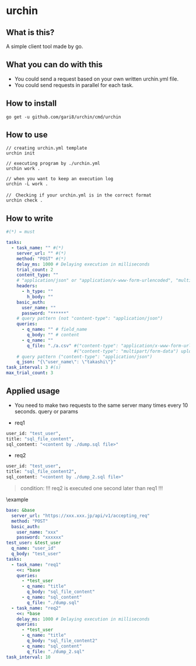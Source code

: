 # urchin

## What is this?

A simple client tool made by go.

## What you can do with this

- You could send a request based on your own written urchin.yml file.
- You could send requests in parallel for each task.

## How to install

```
go get -u github.com/gari8/urchin/cmd/urchin
```

## How to use

```
// creating urchin.yml template
urchin init

// executing program by ./urchin.yml
urchin work .

// when you want to keep an execution log
urchin -L work .

//　Checking if your urchin.yml is in the correct format
urchin check .
```

## How to write

```urchin.yml
#(*) = must

tasks:
  - task_name: "" #(*)
    server_url: "" #(*)
    method: "POST" #(*)
    delay_ms: 1000 # Delaying execution in milliseconds
    trial_count: 2
    content_type: ""
    # "application/json" or "application/x-www-form-urlencoded", "multipart/form-data"
    headers:
      - h_type: ""
        h_body: ""
    basic_auth:
      user_name: ""
      password: "******"
    # query pattern (not "content-type": "application/json")
    queries:
      - q_name: "" # field_name
        q_body: "" # content
      - q_name: ""
        q_file: "./a.csv" #("content-type": "application/x-www-form-urlencoded") reading local file and then sending the content as string
                          #("content-type": "multipart/form-data") uploading local file to your oriented server
    # query pattern ("content-type": "application/json")
    q_json: "{\"user_name\": \"takashi\"}"
task_interval: 3 #(s)
max_trial_count: 3
```

## Applied usage

- You need to make two requests to the same server many times every 10 seconds.
query or params

- req1
```bash
user_id: "test_user",
title: "sql_file_content",
sql_content: "<content by ./dump.sql file>"
```

- req2
```bash
user_id: "test_user",
title: "sql_file_content2",
sql_content: "<content by ./dump_2.sql file>"
```
> condition: !!! req2 is executed one second later than req1 !!!

\example
```urchin.yml
base: &base
  server_url: "https://xxx.xxx.jp/api/v1/accepting_req"
  method: "POST"
  basic_auth:
    user_name: "xxx"
    password: "xxxxxx"
test_user: &test_user
  q_name: "user_id"
  q_body: "test_user"
tasks:
  - task_name: "req1"
    <<: *base
    queries:
      - *test_user
      - q_name: "title"
        q_body: "sql_file_content"
      - q_name: "sql_content"
        q_file: "./dump.sql"
  - task_name: "req2"
    <<: *base
    delay_ms: 1000 # Delaying execution in milliseconds
    queries:
      - *test_user
      - q_name: "title"
        q_body: "sql_file_content2"
      - q_name: "sql_content"
        q_file: "./dump_2.sql"
task_interval: 10
```
